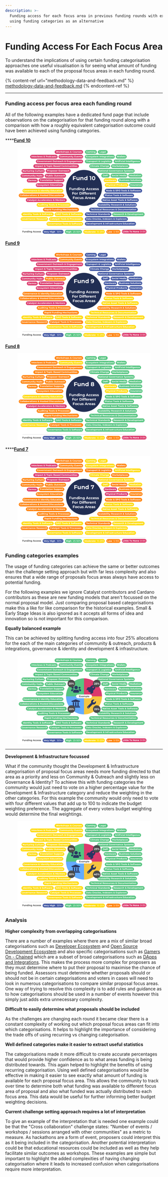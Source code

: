 ```yaml
---
description: >-
  Funding access for each focus area in previous funding rounds with examples of
  using funding categories as an alternative
---
```


# Funding Access For Each Focus Area

To understand the implications of using certain funding categorisation approaches one useful visualisation is for seeing what amount of funding was available to each of the proposal focus areas in each funding round.

{% content-ref url="methodology-data-and-feedback.md" %}
[methodology-data-and-feedback.md](methodology-data-and-feedback.md)
{% endcontent-ref %}

****

### Funding access per focus area each funding round

All of the following examples have a dedicated fund page that include observations on the categorisation for that funding round along with a comparison  with how a roughly equivalent categorisation outcome could have been achieved using funding categories.



****[**Fund 10**](fund-10.md)

<figure><img src="../../.gitbook/assets/fund-10-funding-access.png" alt=""><figcaption></figcaption></figure>

****[**Fund 9**](fund-9.md)****

<figure><img src="../../.gitbook/assets/fund-9-funding-access.png" alt=""><figcaption></figcaption></figure>

****[**Fund 8**](fund-8.md)****

<figure><img src="../../.gitbook/assets/fund-8-funding-access.png" alt=""><figcaption></figcaption></figure>

****[**Fund 7**](fund-7.md)

<figure><img src="../../.gitbook/assets/fund-7-funding-access.png" alt=""><figcaption></figcaption></figure>

### Funding categories examples

The usage of funding categories can achieve the same or better outcomes than the challenge setting approach but with far less complexity and also ensures that a wide range of proposals focus areas always have access to potential funding.

For the following examples we ignore Catalyst contributors and Cardano contributors as these are new funding models that aren't focussed on the normal proposal model. Just comparing proposal based categorisations make this a like for like comparison for the historical examples. Small & Early Stage Ideas is also ignored as it accepts all forms of idea and innovation so is not important for this comparison.



**Equally balanced example**

This can be achieved by splitting funding access into four 25% allocations for the each of the main categories of community & outreach, products & integrations, governance & identity and development & infrastructure.

<figure><img src="../../.gitbook/assets/categories-funding-access-example.png" alt=""><figcaption></figcaption></figure>

****

**Development & Infrastructure focussed**

What if the community thought the Development & Infrastructure categorisation of proposal focus areas needs more funding directed to that area as a priority and less on Community & Outreach and slightly less on Governance & Identity? To achieve this with funding categories the community would just need to vote on a higher percentage value for the Development & Infrastructure category and reduce the weighting in the other categories. For this example the community would only need to vote with four different values that add up to 100 to indicate the budget weighting preference. The aggregate of every voters budget weighting would determine the final weightings.

<figure><img src="../../.gitbook/assets/categories-funding-access-example-development.png" alt=""><figcaption></figcaption></figure>

### Analysis



**Higher complexity from overlapping categorisations**

There are a number of examples where there are a mix of similar broad categorisations such as [Developer Ecosystem](https://app.ideascale.com/t/UM5UZBraj) and [Open Source Development Ecosystem](https://app.ideascale.com/t/UM5UZBqsx) and also specific categorisations such as [Gamers On - Chained](https://app.ideascale.com/t/UM5UZBqeS) which are a subset of broad categorisations such as [DApps and Integrations](https://app.ideascale.com/t/UM5UZBrBL). This makes the process more complex for proposers as they must determine where to put their proposal to maximise the chance of being funded. Assessors must determine whether proposals should or should not be in certain categorisations and voters in cases will need to look in numerous categorisations to compare similar proposal focus areas. One way of trying to resolve this complexity is to add rules and guidance as to how categorisations should be used in a number of events however this simply just adds extra unnecessary complexity.



**Difficult to easily determine what proposals should be included**

As the challenges are changing each round it became clear there is a constant complexity of working out which proposal focus areas can fit into which categorisations. It helps to highlight the importance of considering the trade offs of using recurring vs changing categorisation.



**Well defined categories make it easier to extract useful statistics**

The categorisations made it more difficult to create accurate percentages that would provide higher confidence as to what areas funding is being distributed towards. This again helped to highlight the benefits of using recurring categorisation. Using well defined categorisations would be effective in making it easier to see exactly what amount of funding is available for each proposal focus area. This allows the community to track over time to determine both what funding was available to different focus area of proposal and also what funded was actually distributed to each focus area. This data would be useful for further informing better budget weighting decisions.



**Current challenge setting approach requires a lot of interpretation**

To give an example of the interpretation that is needed one example could be that the "Cross collaboration" challenge states: "Number of events / workshops / sessions arranged with other communities" as a metric to measure. As hackathons are a form of event, proposers could interpret this as it being included in the categorisation. Another potential interpretation could be that educational resources could be included as well as they help facilitate similar outcomes as workshops. These examples are simple but important to highlight the added complexities of having changing categorisation where it leads to increased confusion when categorisations require more interpretation.
